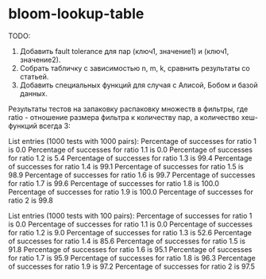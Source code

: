 # bloom-lookup-table

TODO: 
1. Добавить fault tolerance для пар (ключ1, значение1) и (ключ1, значение2).
2. Собрать табличку с зависимостью n, m, k, сравнить результаты со статьей.
4. Добавить специальных функций для случая с Алисой, Бобом и базой данных.

Результаты тестов на запаковку распаковку множеств в фильтры, где ratio - отношение размера фильтра к количеству пар, а количество хеш-функций всегда 3:

List entries (1000 tests with 1000 pairs):
Percentage of successes for ratio 1 is 0.0
Percentage of successes for ratio 1.1 is 0.0
Percentage of successes for ratio 1.2 is 5.4
Percentage of successes for ratio 1.3 is 99.4
Percentage of successes for ratio 1.4 is 99.1
Percentage of successes for ratio 1.5 is 98.9
Percentage of successes for ratio 1.6 is 99.7
Percentage of successes for ratio 1.7 is 99.6
Percentage of successes for ratio 1.8 is 100.0
Percentage of successes for ratio 1.9 is 100.0
Percentage of successes for ratio 2 is 99.8

List entries (1000 tests with 100 pairs):
Percentage of successes for ratio 1 is 0.0
Percentage of successes for ratio 1.1 is 0.0
Percentage of successes for ratio 1.2 is 9.0
Percentage of successes for ratio 1.3 is 52.6
Percentage of successes for ratio 1.4 is 85.6
Percentage of successes for ratio 1.5 is 91.8
Percentage of successes for ratio 1.6 is 95.1
Percentage of successes for ratio 1.7 is 95.9
Percentage of successes for ratio 1.8 is 96.3
Percentage of successes for ratio 1.9 is 97.2
Percentage of successes for ratio 2 is 97.5
